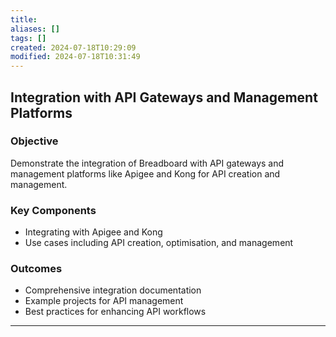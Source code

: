 ```yaml
---
title: 
aliases: []
tags: []
created: 2024-07-18T10:29:09
modified: 2024-07-18T10:31:49
---
```


## Integration with API Gateways and Management Platforms

### Objective

Demonstrate the integration of Breadboard with API gateways and management platforms like Apigee and Kong for API creation and management.

### Key Components

- Integrating with Apigee and Kong
- Use cases including API creation, optimisation, and management

### Outcomes

- Comprehensive integration documentation
- Example projects for API management
- Best practices for enhancing API workflows

---
